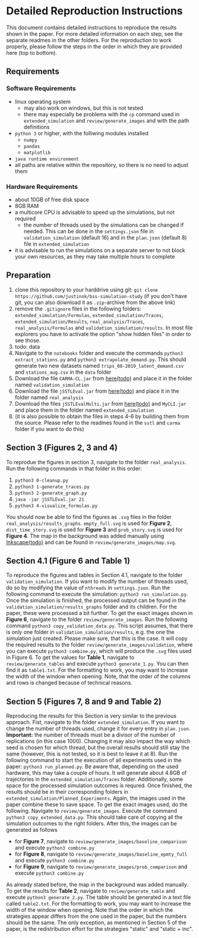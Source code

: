 # Detailed Reproduction Instructions

This document contains detailed instructions to reproduce the results shown in the paper. For more detailed information on each step, see the separate readmes in the other folders. For the reproduction to work properly, please follow the steps in the order in which they are provided here (top to bottom).

## Requirements

### Software Requirements

- linux operating system
  - may also work on windows, but this is not tested
  - there may especially be problems with the `cp` command used in `extended_simulation` and `review/generate_images` and with the path definitions
- `python 3` or higher, with the folliwing modules installed
  - `numpy`
  - `pandas`
  - `matplotlib`
- `java runtime environment`
- all paths are relative within the repository, so there is no need to adjust them

### Hardware Requirements

- about 10GB of free disk space
- 8GB RAM
- a multicore CPU is advisable to speed up the simulations, but not required
  - the number of threads used by the simulations can be changed if needed. This can be done in the `settings.json` file in `validation_simulation` (default 16) and in the `plan.json` (default 8) file in `extended_simulation`
- it is advisable to run the simulations on a separate server to not block your own resources, as they may take multiple hours to complete

## Preparation

1. clone this repository to your harddrive using git: `git clone https://github.com/justinnk/bss-simulation-study`
(if you don't have git, you can also download it as `.zip`-archive from the above link)
2. remove the `.gitignore` files in the following folders: `extended_simulation/Formulas`, `extended_simulation/Traces`, `extended_simulation/Results`, `real_analysis/Traces`, `real_analysis/Formulas` and `validation_simulation/results`. In most file explorers you have to activate the option "show hidden files" in order to see those.
3. todo: data
4. Navigate to the `notebooks` folder and execute the commands `python3 extract_stations.py` and `python3 extrapolate_demand.py`. This should generate two new datasets named `trips_08-2019_latent_demand.csv` and `stations_aug.csv` in the `data` folder
4. Download the file `CARMA-CL.jar` from [here(todo)]() and place it in the folder named `validation_simulation`
5. Download the file `jSSTLEval.jar` from [here(todo)]() and place it in the folder named `real_analysis`
6. Download the files `jSSTLEvalMulti.jar` from [here(todo)]() and `MyCLI.jar` and place them in the folder named `extended_simulation`
10. (it is also possible to obtain the files in steps 4-6 by building them from the source. Please refer to the readmes found in the `sstl` and `carma` folder if you want to do this)

## Section 3 (Figures 2, 3 and 4)

To reprodue the figures in section 3, navigate to the folder `real_analysis`. Run the following commands in that folder in this order:

1. `python3 0-cleanup.py`
2. `python3 1-generate_traces.py`
3. `python3 2-generate_graph.py`
4. `java -jar jSSTLEval.jar 21`
5. `python3 4-visualize_formulas.py`

You should now be able to find the figures as `.svg` files in the folder `real_analysis/results_graphs`. `empty_full.svg` is used for **Figure 2**, `dist_time_story.svg` is used for **Figure 3** and `prob_story.svg` is used for **Figure 4**. The map in the background was added manually using [Inkscape(todo)]() and can be found in `review/generate_images/map.svg`.

## Section 4.1 (Figure 6 and Table 1)

To reproduce the figures and tables in Section 4.1, navigate to the folder `validation_simulation`. If you want to modify the number of threads used, do so by modifying the value of `nthreads` in `settings.json`. Run the following command to execute the simulation: `python3 run_simulation.py`. Once the simulation is finished, the processed output can be found in the `validation_simulation/results_graphs` folder and its children. For the paper, these were processed a bit further.
To get the exact images shown in **Figure 6**, navigate to the folder `review/generate_images`. Run the following command `python3 copy_validation_data.py`. This script assumes, that there is only one folder in `validation_simulation/results`, e.g. the one the simulation just created. Please make sure, that this is the case. It will copy the required results to the folder `review/generate_images/validation`, where you can execute `python3 combine.py`, which will produce the `.svg` files used in Figure 6.
To get the values for **Table 1**, navigate to `review/generate_tables` and execute `python3 generate_1.py`. You can then find it as `table1.txt`. For the formatting to work, you may want to increase the width of the window when opening. Note, that the order of the columns and rows is changed because of technical reasons.

## Section 5 (Figures 7, 8 and 9 and Table 2)

Reproducing the results for this Section is very similar to the previous approach. Fist, navigate to the folder `extended_simulation`. If you want to change the number of threads used, change it for every entry in `plan.json`. **Important:** the number of threads must be a divisor of the number of replications (in this case 1000). Changing it may also impact the way which seed is chosen for which thread, but the overall results should still stay the same (however, this is not tested, so it is best to leave it at 8).
Run the following command to start the execution of all experiments used in the paper: `python3 run_planned.py`. Be aware that, depending on the used hardware, this may take a couple of hours. It will generate about 4.8GB of trajectories in the `extended_simulation/Traces` folder. Additionally, some space for the processed simulation outcomes is requred.
Once finished, the results should be in their corresponding folders in `extended_simulation/Planned_Experiments`. Again, the images used in the paper combine these to save space. To get the exact images used, do the following.
Navigate to `review/generate_images`. Execute the command `python3 copy_extended_data.py`. This should take care of copying all the simulation outcomes to the right folders. After this, the images can be generated as follows

- for **Figure 7**, navigate to `review/generate_images/baseline_comparison` and execute `python3 combine.py`
- for **Figure 8**, navigate to `review/generate_images/baseline_epmty_full` and execute `python3 combine.py`
- for **Figure 9**, navigate to `review/generate_images/prob_comparison` and execute `python3 combine.py`

As already stated before, the map in the background was added manually.
To get the results for **Table 2**, navigate to `review/generate_table` and execute `python3 generate_2.py`. The table should be generated in a text file called `table2.txt`. For the formatting to work, you may want to increase the width of the window when opening. Note that the order in which the strategies appear differs from the one used in the paper, but the numbers should be the same. The only exception, as mentioned in Section 5 of the paper, is the redistribution effort for the strategies "static" and "static + inc".
